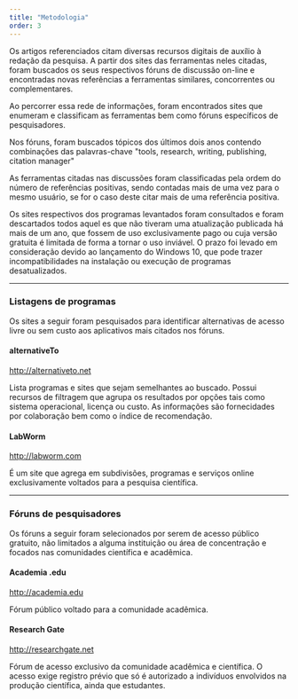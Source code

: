 ```yaml
---
title: "Metodologia"
order: 3
---
```


Os artigos referenciados citam diversas recursos digitais de auxílio à redação da pesquisa. A partir dos sites das ferramentas neles citadas, foram buscados os seus respectivos fóruns de discussão on-line e encontradas novas referências a ferramentas similares, concorrentes ou complementares.

Ao percorrer essa rede de informações, foram encontrados sites que enumeram e classificam as ferramentas bem como fóruns específicos de pesquisadores.

Nos fóruns, foram buscados tópicos dos últimos dois anos contendo combinações das palavras-chave "tools, research, writing, publishing, citation manager"

As ferramentas citadas nas discussões foram classificadas pela ordem do número de referências positivas, sendo contadas mais de uma vez para o mesmo usuário, se for o caso deste citar mais de uma referência positiva.

Os sites respectivos dos programas levantados foram consultados e foram descartados todos aquel es que não tiveram uma atualização publicada há mais de um ano, que fossem de uso exclusivamente pago ou cuja versão gratuita é limitada de forma a tornar o uso inviável. O prazo foi levado em consideração devido ao lançamento do Windows 10, que pode trazer incompatibilidades na instalação ou execução de programas desatualizados.

---
### Listagens de programas

Os sites a seguir foram pesquisados para identificar alternativas de acesso livre ou sem custo aos aplicativos mais citados nos fóruns.

#### alternativeTo

http://alternativeto.net

Lista programas e sites que sejam semelhantes ao buscado. Possui recursos de filtragem que agrupa os resultados por opções tais como sistema operacional, licença ou custo. As informações são fornecidades por colaboração bem como o índice de recomendação.

#### LabWorm

http://labworm.com

É um site que agrega em subdivisões, programas e serviços online exclusivamente voltados para a pesquisa científica.

---
### Fóruns de pesquisadores

Os fóruns a seguir foram selecionados por serem de acesso público gratuito, não limitados a alguma instituição ou área de concentração e focados nas comunidades científica e acadêmica.

#### Academia .edu

http://academia.edu

Fórum público voltado para a comunidade acadêmica.

#### Research Gate

http://researchgate.net

Fórum de acesso exclusivo da comunidade acadêmica e científica. O acesso exige registro prévio que só é autorizado a indivíduos envolvidos na produção científica, ainda que estudantes.
